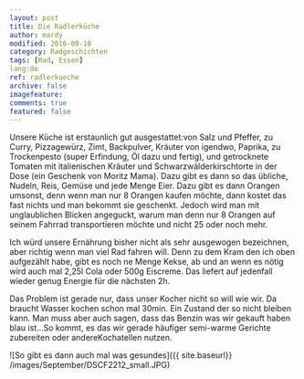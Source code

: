 ```yaml
---
layout: post
title: Die Radlerküche
author: mardy
modified: 2016-09-10
category: Radgeschichten
tags: [Rad, Essen]
lang:de
ref: radlerkueche
archive: false
imagefeature: 
comments: true
featured: false
---
```


Unsere Küche ist erstaunlich gut ausgestattet:von Salz und Pfeffer, zu Curry, Pizzagewürz, Zimt, Backpulver, Kräuter von igendwo, Paprika, zu Trockenpesto (super Erfindung, Öl dazu und fertig), und getrocknete Tomaten mit italienischen Kräuter und Schwarzwälderkirschtorte in der Dose (ein Geschenk von Moritz Mama). Dazu gibt es dann so das übliche, Nudeln, Reis, Gemüse und jede Menge Eier. Dazu gibt es dann Orangen umsonst, denn wenn man nur 8 Orangen kaufen möchte, dann kostet das fast nichts und man bekommt sie geschenkt. Jedoch wird man mit unglaublichen Blicken angeguckt, warum man denn nur 8 Orangen auf seinem Fahrrad transportieren möchte und nicht 25 oder noch mehr.

Ich würd unsere Ernährung bisher nicht als sehr ausgewogen bezeichnen, aber richtig wenn man viel Rad fahren will. Denn zu dem Kram den ich oben aufgezählt habe, gibt es noch ne Menge Kekse, ab und an wenn es nötig wird auch mal 2,25l Cola oder 500g Eiscreme. Das liefert auf jedenfall wieder genug Energie für die nächsten 2h.

Das Problem ist gerade nur, dass unser Kocher nicht so will wie wir. Da braucht Wasser kochen schon mal 30min. Ein Zustand der so nicht bleiben kann. Man muss aber auch sagen, dass das Benzin was wir gekauft haben blau ist...So kommt, es das wir gerade häufiger semi-warme Gerichte zubereiten oder andereKochatellen nutzen.

![So gibt es dann auch mal was gesundes]({{ site.baseurl}} /images/September/DSCF2212_small.JPG)



